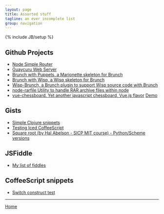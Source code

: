 ```yaml
---
layout: page
title: Assorted stuff
tagline: an ever incomplete list
group: navigation
---
```

{% include JB/setup %}

    
## Github Projects
* [Node Simple Router](http://sandy98.github.com/node-simple-router)
* [Guaycuru Web Server](https://github.com/sandy98/guaycuru)
* [Brunch with Puppets, a Marionette skeleton for Brunch](https://github.com/sandy98/brunch-with-puppets)
* [Brunch with Wisp, a Wisp skeleton for Brunch](https://github.com/sandy98/brunch-with-wisp)
* [Wisp-Brunch, a Brunch plugin to support Wisp source code with Brunch](https://github.com/sandy98/wisp-brunch)
* [node-rarfile Utility to handle RAR archive files within node](https://github.com/sandy98/node-rarfile)
* [vue-chessboard. Yet another javascript chessboard, Vue.js flavor](https://github.com/sandy98/vue-chessboard)
  [Demo](https://sandy98.github.com/public/vue-chessboard) 


## Gists
<ul class="linkss-ul">
    <li><a target="_blank" href="https://gist.github.com/989424">Simple Clojure snippets</a></li>
    <li><a target="_blank" href="https://gist.github.com/2514318">Testing Iced CoffeeScript</a></li>
    <li><a target="_blank" href="https://gist.github.com/2575074">Square root (by Hal Abelson - SICP MIT course) - Python/Scheme versions</a></li>
</ul>


## JSFiddle
* [My list of fiddles](http://jsfiddle.net/user/sandy98/fiddles/)

## CoffeeScript snippets
* [Switch construct test](http://coffeescript.org/#try:is_zero_or_less%20%3D%20%28n%29%20-%3E%0A%20%20return%200%20unless%20n%20%3E%200%0A%20%20n%0A%0Aeval_a%20%3D%20%28a%29%20-%3E%20%0A%20%20switch%20is_zero_or_less%20a%0A%20%20%20%20when%20%200%0A%20%20%20%20%20alert%20%22%23{a}%20is%20far%20too%20low!%22%0A%20%20%20%20when%201%2C%202%0A%20%20%20%20%20%20alert%20%22%23{a}%20is%20low%22%0A%20%20%20%20when%203%2C%204%0A%20%20%20%20%20%20alert%20%22%23{a}%20is%20so%2C%20so%22%0A%20%20%20%20else%0A%20%20%20%20%20%20alert%20%22%23{a}%20is%20high!%22%0A%20%20%20%20%0Aeval_a%28n%29%20for%20n%20in%20[-1..5])

<hr/>

[Home](/)

